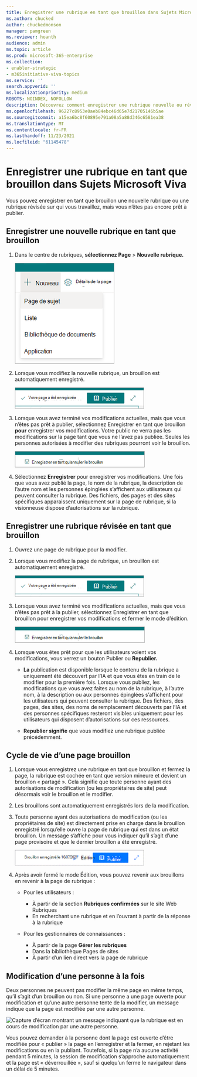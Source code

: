 ```yaml
---
title: Enregistrer une rubrique en tant que brouillon dans Sujets Microsoft Viva
ms.author: chucked
author: chuckedmonson
manager: pamgreen
ms.reviewer: hoanth
audience: admin
ms.topic: article
ms.prod: microsoft-365-enterprise
ms.collection:
- enabler-strategic
- m365initiative-viva-topics
ms.service: ''
search.appverid: ''
ms.localizationpriority: medium
ROBOTS: NOINDEX, NOFOLLOW
description: Découvrez comment enregistrer une rubrique nouvelle ou révisée en tant que brouillon dans Sujets Microsoft Viva.
ms.openlocfilehash: 96227c8953e0aeb84ebc46d65e7d21705146b5ae
ms.sourcegitcommit: a15ea6bc8f60895e791a08a5a88d346c6581ea38
ms.translationtype: MT
ms.contentlocale: fr-FR
ms.lasthandoff: 11/23/2021
ms.locfileid: "61145478"
---
```

# <a name="save-a-topic-as-a-draft-in-microsoft-viva-topics"></a>Enregistrer une rubrique en tant que brouillon dans Sujets Microsoft Viva

Vous pouvez enregistrer en tant que brouillon une nouvelle rubrique ou une rubrique révisée sur qui vous travaillez, mais vous n’êtes pas encore prêt à publier.

## <a name="save-a-new-topic-as-a-draft"></a>Enregistrer une nouvelle rubrique en tant que brouillon

1. Dans le centre de rubriques, **sélectionnez Page**  >  **Nouvelle rubrique.**
 
   ![Capture d’écran montrant l’option créer une page de rubrique à partir du centre de rubriques.](../media/knowledge-management/draft-create-topic-page.png)

2. Lorsque vous modifiez la nouvelle rubrique, un brouillon est automatiquement enregistré.
  
   ![Capture d’écran montrant un brouillon de la rubrique a été enregistré.](../media/knowledge-management/draft-page-saved.png)

3. Lorsque vous avez terminé vos modifications actuelles, mais que vous n’êtes pas prêt à publier, sélectionnez Enregistrer en tant que brouillon **pour** enregistrer vos modifications. Votre public ne verra pas les modifications sur la page tant que vous ne l’avez pas publiée. Seules les personnes autorisées à modifier des rubriques pourront voir le brouillon. 

   ![Capture d’écran montrant l’option Enregistrer en tant que brouillon.](../media/knowledge-management/draft-save-as-draft.png)

4. Sélectionnez **Enregistrer** pour enregistrer vos modifications. Une fois que vous avez publié la page, le nom de la rubrique, la description de l’autre nom et les personnes épinglées s’affichent aux utilisateurs qui peuvent consulter la rubrique. Des fichiers, des pages et des sites spécifiques apparaissent uniquement sur la page de rubrique, si la visionneuse dispose d’autorisations sur la rubrique.
 
## <a name="save-a-revised-topic-as-a-draft"></a>Enregistrer une rubrique révisée en tant que brouillon

1. Ouvrez une page de rubrique pour la modifier.

2. Lorsque vous modifiez la page de rubrique, un brouillon est automatiquement enregistré.
  
   ![Capture d’écran montrant un brouillon de la rubrique a été enregistré.](../media/knowledge-management/draft-page-saved.png)

3. Lorsque vous avez terminé vos modifications actuelles, mais que  vous n’êtes pas prêt à la publier, sélectionnez Enregistrer en tant que brouillon pour enregistrer vos modifications et fermer le mode d’édition.

   ![Capture d’écran montrant l’option Enregistrer en tant que brouillon.](../media/knowledge-management/draft-save-as-draft.png)

4. Lorsque vous êtes prêt pour que les utilisateurs voient vos modifications, vous verrez un bouton Publier ou **Republier.**  

    - **La** publication est disponible lorsque le contenu de la rubrique a uniquement été découvert par l’IA et que vous êtes en train de le modifier pour la première fois. Lorsque vous publiez, les modifications que vous avez faites au nom de la rubrique, à l’autre nom, à la description ou aux personnes épinglées s’affichent pour les utilisateurs qui peuvent consulter la rubrique. Des fichiers, des pages, des sites, des noms de remplacement découverts par l’IA et des personnes spécifiques resteront visibles uniquement pour les utilisateurs qui disposent d’autorisations sur ces ressources.

    - **Republier signifie** que vous modifiez une rubrique publiée précédemment.
 
## <a name="lifecycle-of-a-draft-page"></a>Cycle de vie d’une page brouillon
 
1. Lorsque vous enregistrez une rubrique en tant que brouillon et fermez la page, la rubrique est cochée en tant que version mineure et devient un brouillon « partagé ». Cela signifie que toute personne ayant des autorisations de modification (ou les propriétaires de site) peut désormais voir le brouillon et le modifier.

2. Les brouillons sont automatiquement enregistrés lors de la modification.

3.  Toute personne ayant des autorisations de modification (ou les propriétaires de site) est directement prise en charge dans le brouillon enregistré lorsqu’elle ouvre la page de rubrique qui est dans un état brouillon. Un message s’affiche pour vous indiquer qu’il s’agit d’une page provisoire et que le dernier brouillon a été enregistré.
  
    ![Capture d’écran montrant la date d’enregistrée provisoire.](../media/knowledge-management/draft-page-with-date.png)

4.  Après avoir fermé le mode Édition, vous pouvez revenir aux brouillons en revenir à la page de rubrique :
    - Pour les utilisateurs :
         - À partir de la section **Rubriques confirmées** sur le site Web Rubriques
         - En recherchant une rubrique et en l’ouvrant à partir de la réponse à la rubrique

    - Pour les gestionnaires de connaissances :
         - À partir de la page **Gérer les rubriques**
         - Dans la bibliothèque Pages de sites
         - À partir d’un lien direct vers la page de rubrique
 
## <a name="one-person-edits-at-a-time"></a>Modification d’une personne à la fois

Deux personnes ne peuvent pas modifier la même page en même temps, qu’il s’agit d’un brouillon ou non. Si une personne a une page ouverte pour modification et qu’une autre personne tente de la modifier, un message indique que la page est modifiée par une autre personne.
  
   ![Capture d’écran montrant un message indiquant que la rubrique est en cours de modification par une autre personne.](../media/knowledge-management/draft-one-edit-page.png)
 
Vous pouvez demander à la personne dont la page est ouverte d’être modifiée pour « publier » la page en l’enregistrer et la fermer, en rejetant les modifications ou en la publiant. Toutefois, si la page n’a aucune activité pendant 5 minutes, la session de modification s’approche automatiquement et la page est « déverrouillée », sauf si quelqu’un ferme le navigateur dans un délai de 5 minutes.


